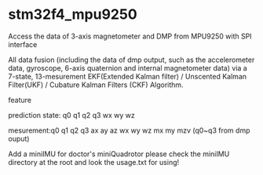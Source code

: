 # stm32f4_mpu9250
Access the data of 3-axis magnetometer and DMP from MPU9250 with SPI interface 

All data fusion (including the data of dmp output, such as the accelerometer data,
gyroscope, 6-axis quaternion and internal magnetometer data) via a 7-state, 13-mesurement
EKF(Extended Kalman filter) / Unscented Kalman Filter(UKF) / Cubature Kalman Filters (CKF) Algorithm.

feature

prediction state: q0 q1 q2 q3 wx wy wz

mesurement:q0 q1 q2 q3 ax ay az wx wy wz mx my mzv (q0~q3 from dmp ouput)

Add a miniIMU for doctor's miniQuadrotor
please check the miniIMU directory at the root and look the usage.txt for using!
